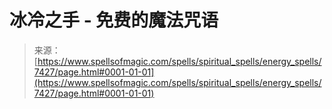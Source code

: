 <!--yml

category: 未分类

date: 2024-06-12 18:42:25

-->

# 冰冷之手 - 免费的魔法咒语

> 来源：[https://www.spellsofmagic.com/spells/spiritual_spells/energy_spells/7427/page.html#0001-01-01](https://www.spellsofmagic.com/spells/spiritual_spells/energy_spells/7427/page.html#0001-01-01)
